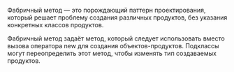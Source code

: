 Фабричный метод — это порождающий паттерн проектирования, который решает проблему создания различных продуктов, 
без указания конкретных классов продуктов.

Фабричный метод задаёт метод, который следует использовать вместо вызова оператора new для создания объектов-продуктов. 
Подклассы могут переопределить этот метод, чтобы изменять тип создаваемых продуктов.
